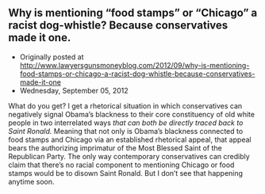 ## Why is mentioning “food stamps” or “Chicago” a racist dog-whistle? Because conservatives made it one.

 * Originally posted at http://www.lawyersgunsmoneyblog.com/2012/09/why-is-mentioning-food-stamps-or-chicago-a-racist-dog-whistle-because-conservatives-made-it-one
 * Wednesday, September 05, 2012

What do you get? I get a rhetorical situation in which conservatives can negatively signal Obama’s blackness to their core constituency of old white people in two interrelated ways _that can both be directly traced back to Saint Ronald._ Meaning that not only is Obama’s blackness connected to food stamps and Chicago via an established rhetorical appeal, that appeal bears the authorizing imprimatur of the Most Blessed Saint of the Republican Party. The only way contemporary conservatives can credibly claim that there’s no racial component to mentioning Chicago or food stamps would be to disown Saint Ronald. But I don’t see that happening anytime soon.